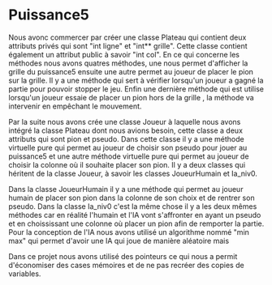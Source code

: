 # Puissance5
 
Nous avonc commercer par créer une classe Plateau qui contient deux attributs privés qui sont "int ligne" et "int** grille". Cette classe contient également un attribut public à savoir "int col". En ce qui concerne les méthodes nous avons quatres méthodes, une nous permet d'afficher la grille du puissance5 ensuite une autre permet au joueur de placer le pion sur la grille. Il y a une méthode qui sert à vérifier lorsqu'un joueur a gagné la partie pour pouvoir stopper le jeu.
Enfin une dernière méthode qui est utilise lorsqu'un joueur essaie de placer un pion hors de la grille , la méthode va intervenir en empêchant le mouvement.

Par la suite nous avons crée une classe Joueur à laquelle nous avons intégré la classe Plateau dont nous avions besoin, cette classe a deux attributs qui sont pion et pseudo. Dans cette classe il y a une méthode virtuelle pure qui permet au joueur de choisir son pseudo pour jouer au puissance5 et une autre méthode virtuelle pure qui permet au joueur de choisir la colonne où il souhaite placer son pion.
Il y a deux classes qui héritent de la classe Joueur, à savoir les classes JoueurHumain et Ia_niv0.

Dans la classe JoueurHumain il y a une méthode qui permet au joueur humain de placer son pion dans la colonne de son choix et de rentrer son pseudo.
Dans la classe Ia_niv0 c'est la même chose il y a les deux mêmes méthodes car en réalité l'humain et l'IA vont s'affronter en ayant un pseudo et en choississant une colonne où placer un pion afin de remporter la partie.
Pour la conception de l'IA nous avons utilisé un algorithme nommé "min max" qui permet d'avoir une IA qui joue de manière aléatoire mais 

Dans ce projet nous avons utilisé des pointeurs ce qui nous a permit d'économiser des cases mémoires et de ne pas recréer des copies de variables.
